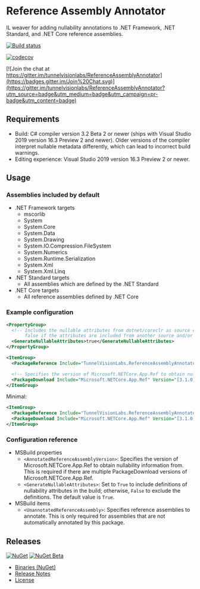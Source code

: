 ﻿# Reference Assembly Annotator

IL weaver for adding nullability annotations to .NET Framework, .NET Standard, and .NET Core reference assemblies.

[![Build status](https://ci.appveyor.com/api/projects/status/pikrerggo7mi7dy5/branch/master?svg=true)](https://ci.appveyor.com/project/sharwell/referenceassemblyannotator/branch/master)

[![codecov](https://codecov.io/gh/tunnelvisionlabs/ReferenceAssemblyAnnotator/branch/master/graph/badge.svg)](https://codecov.io/gh/tunnelvisionlabs/ReferenceAssemblyAnnotator)

[![Join the chat at https://gitter.im/tunnelvisionlabs/ReferenceAssemblyAnnotator](https://badges.gitter.im/Join%20Chat.svg)](https://gitter.im/tunnelvisionlabs/ReferenceAssemblyAnnotator?utm_source=badge&utm_medium=badge&utm_campaign=pr-badge&utm_content=badge)

## Requirements

* Build: C# compiler version 3.2 Beta 2 or newer (ships with Visual Studio 2019 version 16.3 Preview 2 and newer). Older
  versions of the compiler interpret nullable metadata differently, which can lead to incorrect build warnings.
* Editing experience: Visual Studio 2019 version 16.3 Preview 2 or newer.

## Usage

### Assemblies included by default

* .NET Framework targets
    * mscorlib
    * System
    * System.Core
    * System.Data
    * System.Drawing
    * System.IO.Compression.FileSystem
    * System.Numerics
    * System.Runtime.Serialization
    * System.Xml
    * System.Xml.Linq
* .NET Standard targets
    * All assemblies which are defined by the .NET Standard
* .NET Core targets
    * All reference assemblies defined by .NET Core

### Example configuration

```xml
<PropertyGroup>
  <!-- Includes the nullable attributes from dotnet/coreclr as source code with 'internal' accessibility. Set this to
       false if the attributes are included from another source and/or are not needed. -->
  <GenerateNullableAttributes>true</GenerateNullableAttributes>
</PropertyGroup>

<ItemGroup>
  <PackageReference Include="TunnelVisionLabs.ReferenceAssemblyAnnotator" Version="1.0.0-alpha.138" PrivateAssets="all" />

  <!-- Specifies the version of Microsoft.NETCore.App.Ref to obtain nullability information from. -->
  <PackageDownload Include="Microsoft.NETCore.App.Ref" Version="[3.1.0]" />
</ItemGroup>
```

Minimal:

```xml
<ItemGroup>
  <PackageReference Include="TunnelVisionLabs.ReferenceAssemblyAnnotator" Version="1.0.0-alpha.138" PrivateAssets="all" />
  <PackageDownload Include="Microsoft.NETCore.App.Ref" Version="[3.1.0]" />
</ItemGroup>
```

### Configuration reference

* MSBuild properties
    * `<AnnotatedReferenceAssemblyVersion>`: Specifies the version of Microsoft.NETCore.App.Ref to obtain nullability information from. This is required if there are multiple PackageDownload versions of Microsoft.NETCore.App.Ref.
    * `<GenerateNullableAttributes>`: Set to `True` to include definitions of nullability attributes in the build; otherwise, `False` to exclude the definitions. The default value is `True`.
* MSBuild items
    * `<UnannotatedReferenceAssembly>`: Specifies reference assemblies to annotate. This is only required for assemblies that are not automatically annotated by this package.

## Releases

[![NuGet](https://img.shields.io/nuget/v/TunnelVisionLabs.ReferenceAssemblyAnnotator.svg)](https://www.nuget.org/packages/TunnelVisionLabs.ReferenceAssemblyAnnotator) [![NuGet Beta](https://img.shields.io/nuget/vpre/TunnelVisionLabs.ReferenceAssemblyAnnotator.svg)](https://www.nuget.org/packages/TunnelVisionLabs.ReferenceAssemblyAnnotator/absoluteLatest)

* [Binaries (NuGet)](https://www.nuget.org/packages/TunnelVisionLabs.ReferenceAssemblyAnnotator)
* [Release Notes](https://github.com/tunnelvisionlabs/ReferenceAssemblyAnnotator/releases)
* [License](https://github.com/tunnelvisionlabs/ReferenceAssemblyAnnotator/blob/master/LICENSE)
